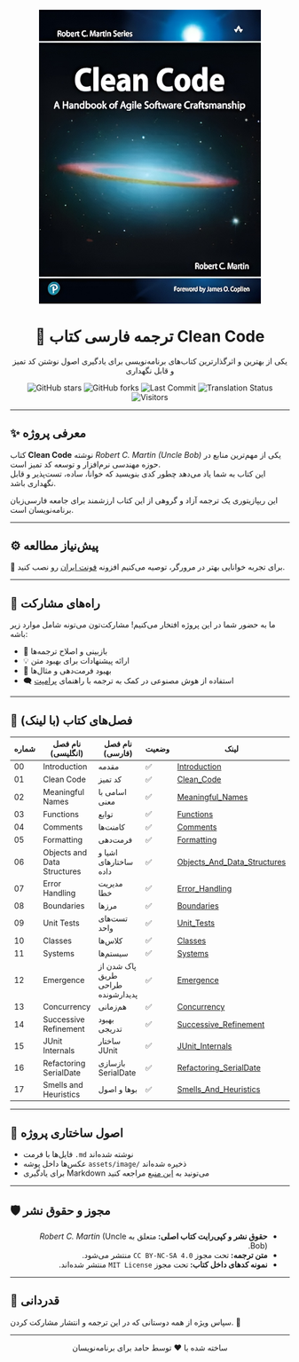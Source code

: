<p align="center">
  <a href="https://github.com/hheydarian/clean-code-persian">
    <img src="assets/image/Cover/Cover.webp" alt="Clean Code Book Cover" width="400"/>
  </a>
</p>

<h1 align="center">📘 ترجمه فارسی کتاب Clean Code</h1>

<p align="center">
  یکی از بهترین و اثرگذارترین کتاب‌های برنامه‌نویسی برای یادگیری اصول نوشتن کد تمیز و قابل نگهداری
</p>

<p align="center">
  <img src="https://img.shields.io/github/stars/hheydarian/clean-code-persian?style=social" alt="GitHub stars">
  <img src="https://img.shields.io/github/forks/hheydarian/clean-code-persian?color=blueviolet" alt="GitHub forks">
  <img src="https://img.shields.io/github/last-commit/hheydarian/clean-code-persian?color=9cf" alt="Last Commit">
  <img src="https://img.shields.io/badge/Translation-Progress-success" alt="Translation Status">
  <img src="https://visitor-badge.laobi.icu/badge?page_id=hheydarian.clean-code-persian" alt="Visitors">
</p>

---

## ✨ معرفی پروژه

کتاب **Clean Code** نوشته *Robert C. Martin (Uncle Bob)* یکی از مهم‌ترین منابع در حوزه مهندسی نرم‌افزار و توسعه کد تمیز است.  
این کتاب به شما یاد می‌دهد چطور کدی بنویسید که خوانا، ساده، تست‌پذیر و قابل نگهداری باشد.  

این ریپازیتوری یک ترجمه آزاد و گروهی از این کتاب ارزشمند برای جامعه فارسی‌زبان برنامه‌نویسان است.  

---

## ⚙️ پیش‌نیاز مطالعه

🔹 برای تجربه خوانایی بهتر در مرورگر، توصیه می‌کنیم افزونه [فونت ایران](https://chromewebstore.google.com/detail/fontiran/edbchgkbejkdkdkpgenlaciegoidmjoh) رو نصب کنید.  

---

## 🙌 راه‌های مشارکت

ما به حضور شما در این پروژه افتخار می‌کنیم! مشارکت‌تون می‌تونه شامل موارد زیر باشه:

- 🔎 بازبینی و اصلاح ترجمه‌ها  
- 💡 ارائه پیشنهادات برای بهبود متن  
- 🎨 بهبود فرمت‌دهی و مثال‌ها  
- 🗨️ استفاده از هوش مصنوعی در کمک به ترجمه با راهنمای [پرامپت](assets/prompt.md)  

---

## 🔗 فصل‌های کتاب (با لینک)

<div align="center">

| شماره | نام فصل (انگلیسی)              | نام فصل (فارسی)                           | وضعیت | لینک |
|-------|---------------------------------|--------------------------------------------|--------|------|
| 00    | Introduction                    | مقدمه                                      | ✅     | [Introduction](Book/00/Introduction.md) |
| 01    | Clean Code                      | کد تمیز                                    | ✅     | [Clean_Code](Book/01/Clean_Code.md) |
| 02    | Meaningful Names                | اسامی با معنی                              | ✅     | [Meaningful_Names](Book/02/Meaningful_Names.md) |
| 03    | Functions                       | توابع                                      | ✅     | [Functions](Book/03/3_Functions.md) |
| 04    | Comments                        | کامنت‌ها                                   | ✅     | [Comments](Book/04/4_Comments.md) |
| 05    | Formatting                      | فرمت‌دهی                                   | ✅     | [Formatting](Book/05/5_Formatting.md) |
| 06    | Objects and Data Structures     | اشیا و ساختارهای داده                     | ✅     | [Objects_And_Data_Structures](Book/06/Objects_And_Data_Structures.md) |
| 07    | Error Handling                  | مدیریت خطا                                 | ✅     | [Error_Handling](Book/07/Error_Handling.md) |
| 08    | Boundaries                      | مرزها                                      | ✅     | [Boundaries](Book/08/Boundaries.md) |
| 09    | Unit Tests                      | تست‌های واحد                               | ✅     | [Unit_Tests](Book/09_Unit_Tests/Unit_Tests.md) |
| 10    | Classes                         | کلاس‌ها                                    | ✅     | [Classes](Book/10/Classes.md) |
| 11    | Systems                         | سیستم‌ها                                   | ✅     | [Systems](Book/11/Systems.md) |
| 12    | Emergence                       | پاک شدن از طریق طراحی پدیدارشونده          | ✅     | [Emergence](Book/12/Emergence.md) |
| 13    | Concurrency                     | هم‌زمانی                                   | ✅     | [Concurrency](Book/13/Concurrency.md) |
| 14    | Successive Refinement           | بهبود تدریجی                               | ✅     | [Successive_Refinement](Book/14/Successive_Refinement.md) |
| 15    | JUnit Internals                 | ساختار JUnit                               | ✅     | [JUnit_Internals](Book/15/JUnit_Internals.md) |
| 16    | Refactoring SerialDate          | بازسازی SerialDate                         | ✅     | [Refactoring_SerialDate](Book/16/Refactoring_SerialDate.md) |
| 17    | Smells and Heuristics           | بوها و اصول                                | ✅     | [Smells_And_Heuristics](Book/17/Smells_And_Heuristics.md) |

</div>

---

## 🧩 اصول ساختاری پروژه

- فایل‌ها با فرمت `.md` نوشته شده‌اند  
- عکس‌ها داخل پوشه `assets/image/` ذخیره شده‌اند  
- برای یادگیری Markdown می‌تونید به [این منبع](https://markdown-fa-book.vercel.app/) مراجعه کنید  

---

## 🛡️ مجوز و حقوق نشر
<ul dir="rtl">
<li><b>حقوق نشر و کپی‌رایت کتاب اصلی: </b> متعلق به <i>Robert C. Martin</i> (Uncle Bob). </li>
<li><b>متن ترجمه: </b> تحت مجوز <code>CC BY-NC-SA 4.0</code> منتشر می‌شود. </li>
<li><b>نمونه کدهای داخل کتاب: </b> تحت مجوز <code>MIT License</code> منتشر شده‌اند. </li>
</ul>

---

## 🌟 قدردانی

سپاس ویژه از همه دوستانی که در این ترجمه و انتشار مشارکت کردن. 🌱  

---

<p align="center">ساخته شده با ❤️ توسط حامد برای برنامه‌نویسان</p>
